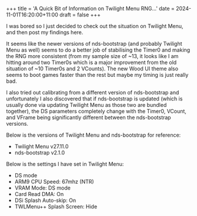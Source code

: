 +++
title = 'A Quick Bit of Information on Twilight Menu RNG...'
date = 2024-11-01T16:20:00+11:00
draft = false
+++

I was bored so I just decided to check out the situation on Twilight Menu, and then post my findings here. 

It seems like the newer versions of nds-bootstrap (and probably Twilight Menu as well) seems to do a better job of stabilising the Timer0 and making the RNG more consistent (from my sample size of ~13, it looks like I am hitting around two Timer0s which is a major improvement from the old situation of ~10 Timer0s and 2 VCounts). The new Wood UI theme also seems to boot games faster than the rest but maybe my timing is just really bad.

I also tried out calibrating from a different version of nds-bootstrap and unfortunately I also discovered that if nds-bootstrap is updated (which is usually done via updating Twilight Menu as those two are bundled together), the DS parameters completely change with the Timer0, VCount, and VFrame being significantly different between the nds-bootstrap versions.

Below is the versions of Twilight Menu and nds-bootstrap for reference:
 - Twilight Menu v27.11.0
 - nds-bootstrap v2.1.0

Below is the settings I have set in Twilight Menu:
 - DS mode
 - ARM9 CPU Speed: 67mhz (NTR)
 - VRAM Mode: DS mode
 - Card Read DMA: On
 - DSi Splash Auto-skip: On
 - TWLMenu++ Splash Screen: Hide
